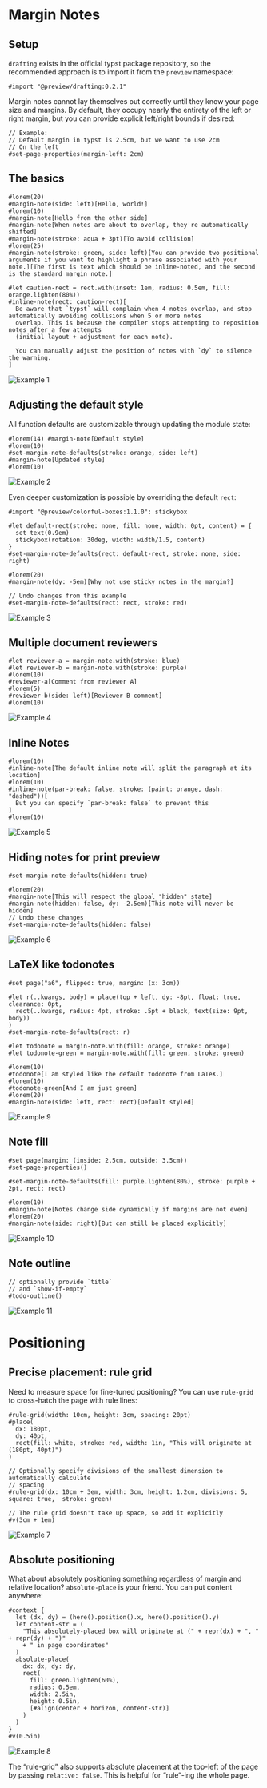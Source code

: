 # Margin Notes

## Setup

`drafting` exists in the official typst package repository, so the
recommended approach is to import it from the `preview` namespace:

``` typst
#import "@preview/drafting:0.2.1"
```

Margin notes cannot lay themselves out correctly until they know your
page size and margins. By default, they occupy nearly the entirety of
the left or right margin, but you can provide explicit left/right bounds
if desired:

``` typ
// Example:
// Default margin in typst is 2.5cm, but we want to use 2cm
// On the left
#set-page-properties(margin-left: 2cm)
```

## The basics

``` typst
#lorem(20)
#margin-note(side: left)[Hello, world!]
#lorem(10)
#margin-note[Hello from the other side]
#margin-note[When notes are about to overlap, they're automatically shifted]
#margin-note(stroke: aqua + 3pt)[To avoid collision]
#lorem(25)
#margin-note(stroke: green, side: left)[You can provide two positional arguments if you want to highlight a phrase associated with your note.][The first is text which should be inline-noted, and the second is the standard margin note.]

#let caution-rect = rect.with(inset: 1em, radius: 0.5em, fill: orange.lighten(80%))
#inline-note(rect: caution-rect)[
  Be aware that `typst` will complain when 4 notes overlap, and stop automatically avoiding collisions when 5 or more notes
  overlap. This is because the compiler stops attempting to reposition notes after a few attempts
  (initial layout + adjustment for each note).

  You can manually adjust the position of notes with `dy` to silence the warning.
]
```

![Example 1](https://www.github.com/ntjess/typst-drafting/raw/v0.2.1/assets/example-1.png)

## Adjusting the default style

All function defaults are customizable through updating the module
state:

``` typst
#lorem(14) #margin-note[Default style]
#lorem(10)
#set-margin-note-defaults(stroke: orange, side: left)
#margin-note[Updated style]
#lorem(10)
```

![Example 2](https://www.github.com/ntjess/typst-drafting/raw/v0.2.1/assets/example-2.png)

Even deeper customization is possible by overriding the default `rect`:

``` typst
#import "@preview/colorful-boxes:1.1.0": stickybox

#let default-rect(stroke: none, fill: none, width: 0pt, content) = {
  set text(0.9em)
  stickybox(rotation: 30deg, width: width/1.5, content)
}
#set-margin-note-defaults(rect: default-rect, stroke: none, side: right)

#lorem(20)
#margin-note(dy: -5em)[Why not use sticky notes in the margin?]

// Undo changes from this example
#set-margin-note-defaults(rect: rect, stroke: red)
```

![Example 3](https://www.github.com/ntjess/typst-drafting/raw/v0.2.1/assets/example-3.png)

## Multiple document reviewers

``` typst
#let reviewer-a = margin-note.with(stroke: blue)
#let reviewer-b = margin-note.with(stroke: purple)
#lorem(10)
#reviewer-a[Comment from reviewer A]
#lorem(5)
#reviewer-b(side: left)[Reviewer B comment]
#lorem(10)
```

![Example 4](https://www.github.com/ntjess/typst-drafting/raw/v0.2.1/assets/example-4.png)

## Inline Notes

``` typst
#lorem(10)
#inline-note[The default inline note will split the paragraph at its location]
#lorem(10)
#inline-note(par-break: false, stroke: (paint: orange, dash: "dashed"))[
  But you can specify `par-break: false` to prevent this
]
#lorem(10)
```

![Example 5](https://www.github.com/ntjess/typst-drafting/raw/v0.2.1/assets/example-5.png)

## Hiding notes for print preview

``` typst
#set-margin-note-defaults(hidden: true)

#lorem(20)
#margin-note[This will respect the global "hidden" state]
#margin-note(hidden: false, dy: -2.5em)[This note will never be hidden]
// Undo these changes
#set-margin-note-defaults(hidden: false)
```

![Example 6](https://www.github.com/ntjess/typst-drafting/raw/v0.2.1/assets/example-6.png)

## LaTeX like todonotes

```typ
#set page("a6", flipped: true, margin: (x: 3cm))

#let r(..kwargs, body) = place(top + left, dy: -8pt, float: true, clearance: 0pt,
  rect(..kwargs, radius: 4pt, stroke: .5pt + black, text(size: 9pt, body))
)
#set-margin-note-defaults(rect: r)

#let todonote = margin-note.with(fill: orange, stroke: orange)
#let todonote-green = margin-note.with(fill: green, stroke: green)

#lorem(10)
#todonote[I am styled like the default todonote from LaTeX.]
#lorem(10)
#todonote-green[And I am just green]
#lorem(20)
#margin-note(side: left, rect: rect)[Default styled]
```

![Example 9](assets/example-9.png)

## Note fill

```typ
#set page(margin: (inside: 2.5cm, outside: 3.5cm))
#set-page-properties()

#set-margin-note-defaults(fill: purple.lighten(80%), stroke: purple + 2pt, rect: rect)

#lorem(10)
#margin-note[Notes change side dynamically if margins are not even]
#lorem(20)
#margin-note(side: right)[But can still be placed explicitly]
```

![Example 10](assets/example-10.png)

## Note outline

```typ
// optionally provide `title`
// and `show-if-empty`
#todo-outline()
```

![Example 11](assets/example-11.png)

# Positioning

## Precise placement: rule grid

Need to measure space for fine-tuned positioning? You can use
`rule-grid` to cross-hatch the page with rule lines:

``` typst
#rule-grid(width: 10cm, height: 3cm, spacing: 20pt)
#place(
  dx: 180pt,
  dy: 40pt,
  rect(fill: white, stroke: red, width: 1in, "This will originate at (180pt, 40pt)")
)

// Optionally specify divisions of the smallest dimension to automatically calculate
// spacing
#rule-grid(dx: 10cm + 3em, width: 3cm, height: 1.2cm, divisions: 5, square: true,  stroke: green)

// The rule grid doesn't take up space, so add it explicitly
#v(3cm + 1em)
```

![Example 7](https://www.github.com/ntjess/typst-drafting/raw/v0.2.1/assets/example-7.png)

## Absolute positioning

What about absolutely positioning something regardless of margin and
relative location? `absolute-place` is your friend. You can put content
anywhere:

``` typst
#context {
  let (dx, dy) = (here().position().x, here().position().y)
  let content-str = (
    "This absolutely-placed box will originate at (" + repr(dx) + ", " + repr(dy) + ")"
    + " in page coordinates"
  )
  absolute-place(
    dx: dx, dy: dy,
    rect(
      fill: green.lighten(60%),
      radius: 0.5em,
      width: 2.5in,
      height: 0.5in,
      [#align(center + horizon, content-str)]
    )
  )
}
#v(0.5in)
```

![Example 8](https://www.github.com/ntjess/typst-drafting/raw/v0.2.1/assets/example-8.png)

The “rule-grid” also supports absolute placement at the top-left of the
page by passing `relative: false`. This is helpful for “rule“-ing the
whole page.

